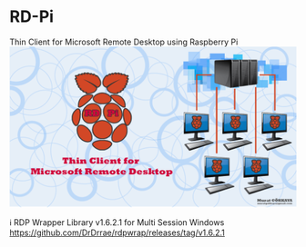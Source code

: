 # RD-Pi
Thin Client for Microsoft Remote Desktop using Raspberry Pi
![alt text](https://github.com/muratgokkaya/RD-Pi/blob/main/splash.png?raw=true)


ℹ️ RDP Wrapper Library v1.6.2.1 for Multi Session Windows
https://github.com/DrDrrae/rdpwrap/releases/tag/v1.6.2.1

